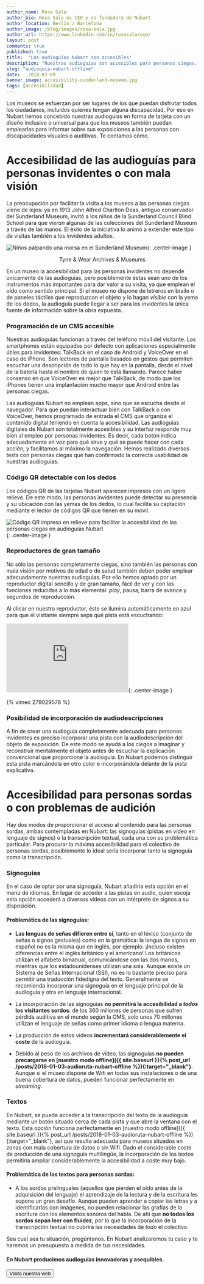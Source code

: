 ```yaml
---
author_name: Rosa Sala
author_bio: Rosa Sala es CEO y co-fundadora de Nubart
author_location: Berlín / Barcelona
author_image: /blog/images/rosa-sala.jpg
author_url: https://www.linkedin.com/in/rosasalarose/
layout: post
comments: true
published: true
title:  "Las audioguías Nubart son accesibles"
description: "Nuestras audioguías son accesibles para personas ciegas, sordas o con dificultades de visión"
slug: "audioquia-nubart-offline"
date:   2018-07-09
banner_image: accesibility-sunderland-museum.jpg
tags: [accesibilidad]
---
```


Los museos se esfuerzan por ser lugares de los que puedan disfrutar todos los ciudadanos, incluidos quienes tengan alguna discapacidad. 
Por eso en Nubart hemos concebido nuestras audioguías en forma de tarjeta con un diseño inclusivo o universal para que los museos también puedan emplearlas para informar sobre sus exposiciones a las personas con discapacidades visuales o auditivas. Te contamos cómo.  

<!--more-->
# Accesibilidad de las audioguías para personas invidentes o con mala visión

La preocupación por facilitar la visita a los museos a las personas ciegas viene de lejos: ya en 1913 John Alfred Charlton Deas, antiguo conservador del Sunderland Museum, invitó a los niños de la Sunderland Council Blind School para que *vieran* algunas de las colecciones del Sunderland Museum a través de las manos. El éxito de la iniciativa lo animó a extender este tipo de visitas también a los invidentes adultos.

![Niños palpando una morsa en el Sunderland Museum]({{site.baseurl}}/images/posts/accesibility-sunderland-museum.jpg){: .center-image }
<center>Tyne & Wear Archives & Museums</center>


En un museo la accesibilidad para las personas invidentes no depende únicamente de las audioguías, pero posiblemente éstas sean uno de los instrumentos más importantes para dar valor a su visita, ya que emplean el oído como sentido principal. Si el museo no dispone de letreros en braile o de paneles táctiles que reproduzcan el objeto y lo hagan *visible* con la yema de los dedos, la audioguía puede llegar a ser para los invidentes la única fuente de información sobre la obra expuesta. 

### Programación de un CMS accesible
Nuestras audioguías funcionan a través del teléfono móvil del visitante. Los smartphones están equipados por defecto con aplicaciones especialmente útiles para invidentes: TalkBack en el caso de Android y VoiceOver en el caso de iPhone. Son lectores de pantalla basados en gestos que permiten escuchar una descripción de todo lo que hay en la pantalla, desde el nivel de la batería hasta el nombre de quien te está llamando. Parece haber consenso en que VoiceOver es mejor que TalkBack, de modo que los iPhones tienen una implantación mucho mayor que Android entre las personas ciegas. 

Las audioguías Nubart no emplean apps, sino que se escucha desde el navegador. Para que puedan interactuar bien con TalkBack o con VoiceOver, hemos programado de entrada el CMS que organiza el contenido digital teniendo en cuenta la accesibilidad. Las audioguías digitales de Nubart son totalmente accesibles y su interfaz responde muy bien al empleo por personas invidentes. Es decir, cada botón indica adecuadamente en voz para qué sirve y qué se puede hacer con cada acción, y facilitamos al máximo la navegación. Hemos realizado diversos tests con personas ciegas que han confirmado la correcta usabilidad de nuestras audioguías. 

### Código QR detectable con los dedos

Los códigos QR de las tarjetas Nubart aparecen impresos con un ligero relieve. De este modo, las personas invidentes puede detectar su presencia y su ubicación con las yemas de los dedos, lo cual facilita su captación mediante el lector de códigos QR que tienen en su móvil. 

![Código QR impreso en relieve para facilitar la accesibilidad de las personas ciegas en audioguías Nubart]({{site.baseurl}}/images/posts/qr-code-nubart-visually-impaired.jpg){: .center-image }


### Reproductores de gran tamaño
No sólo las personas completamente ciegas, sino también las personas con mala visión por motivos de edad o de salud también deben poder emplear adecuadamente nuestras audioguías. Por ello hemos optado por un reproductor digital sencillo y de gran tamaño, fácil de ver y con las funciones reducidas a lo más elemental: *play*, pausa, barra de avance y segundos de reproducción. 

Al clicar en nuestro reproductor, éste se ilumina automáticamente en azul para que el visitante siempre sepa qué pista está escuchando: 

<iframe src="https://player.vimeo.com/video/279029578" width="320" height="180" frameborder="0" allowfullscreen></iframe>{: .center-image }

{% vimeo 279029578 %}


### Posibilidad de incorporación de audiodescripciones
A fin de crear una audioguía completamente adecuada para personas invidentes es preciso incorporar una pista con la audiodescripción del objeto de exposición. De este modo se ayuda a los ciegos a imaginar y reconstruir mentalmente el objeto antes de escuchar la explicación convencional que proporcione la audioguía. En Nubart podemos distinguir esta pista marcándola en otro color e incorporándola delante de la pista explicativa.

# Accesibilidad para personas sordas o con problemas de audición
Hay dos modos de proporcionar el acceso al contenido para las personas sordas, ambas contempladas en Nubart: las signoguías (pistas en vídeo en lenguaje de signos) o la transcripción textual, cada una con su problemática particular. Para procurar la máxima accesibilidad para el colectivo de personas sordas, posiblemente lo ideal sería incorporar tanto la signoguía como la transcripción. 
### Signoguías
En el caso de optar por una signoguía, Nubart añadiría esta opción en el menú de idiomas. En lugar de acceder a las pistas en audio, quien escoja esta opción accederá a diversos vídeos con un intérprete de signos a su disposición. 
#### Problemática de las signoguías:
* **Las lenguas de señas difieren entre sí**, tanto en el léxico (conjunto de señas o signos gestuales) como en la gramática: la lengua de signos en español no es la misma que en inglés, por ejemplo. ¡Incluso existen diferencias entre el inglés británico y el americano! Los británicos utilizan el alfabeto bimanual, comunicándose con las dos manos, mientras que los estadounidenses utilizan una sola. Aunque existe un Sistema de Señas Internacional (SSI), no es lo bastante preciso para permitir una traducción fidedigna del texto. Generalmente se recomienda incorporar una signoguía en el lenguaje principal de la audioguía y otra en lenguaje internacional. 

* La incorporación de las signoguías **no permitirá la accesibilidad a *todos* los visitantes sordos**: de los 360 millones de personas que sufren pérdida auditiva en el mundo según la OMS, solo unos 70 millones utilizan el lenguaje de señas como primer idioma o lengua materna. 

* La producción de estos vídeos **incrementará considerablemente el coste** de la audioguía.

* Debido al peso de los archivos de vídeo, las signoguías **no pueden precargarse en [nuestro modo offline]({{ site.baseurl }}{% post_url /posts/2018-01-03-audioruta-nubart-offline %}){:target="_blank"}**. Aunque si el museo dispone de Wifi en todas sus instalaciones o de una buena cobertura de datos, pueden funcionar perfectamente en *streaming*. 

### Textos  
En Nubart, se puede acceder a la transcripción del texto de la audioguía mediante un botón situado cerca de cada pista y que abre la ventana con el texto. Esta opción funciona perfectamente en [nuestro modo offline]({{ site.baseurl }}{% post_url /posts/2018-01-03-audioruta-nubart-offline %}){:target="_blank"}, así que resulta adecuada para museos situados en zonas con mala cobertura de datos o sin Wifi. Dado el considerable coste de producción de una signoguía multilingüe, la incorporación de los textos permitiría ampliar considerablemente la accesibilidad a coste muy bajo. 
#### Problemática de los textos para personas sordas:
* A los sordos prelinguales (aquellos que pierden el oído antes de la adquisición del lenguaje) el aprendizaje de la lectura y de la escritura les supone un gran desafío. Aunque pueden aprender a copiar las letras y a identificarlas con imágenes, no pueden relacionar las grafías de la escritura con los elementos sonoros del habla. De ahí que **no todos los sordos sepan leer con fluidez**, por lo que la incorporación de la transcripción textual no cubrirá las necesidades de *todo* el colectivo. 

Sea cual sea tu situación, pregúntanos. En Nubart analizaremos tu caso y te haremos un presupuesto a medida de tus necesidades. 

#### En Nubart producimos audioguías innovadoras y asequibles.

<form action="../../../../../es">
    <input type="submit" value="Visita nuestra web" />
</form>